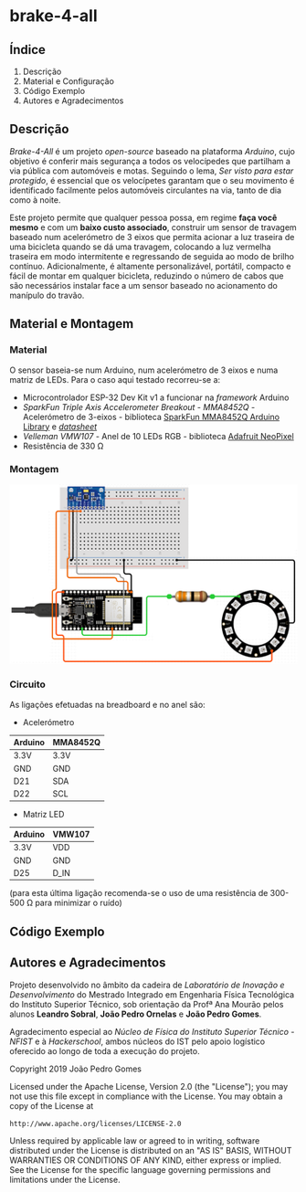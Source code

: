 # brake-4-all

## Índice
1. Descrição
2. Material e Configuração
3. Código Exemplo
4. Autores e Agradecimentos

## Descrição
*Brake-4-All* é um projeto *open-source* baseado na plataforma *Arduino*, cujo objetivo é conferir mais segurança a todos os velocípedes que partilham a via pública com automóveis e motas. Seguindo o lema, *Ser visto para estar protegido*, é essencial que os velocípetes garantam que o seu movimento é identificado facilmente pelos automóveis circulantes na via, tanto de dia como à noite. 

Este projeto permite que qualquer pessoa possa, em regime **faça você mesmo** e com um **baixo custo associado**, construir um sensor de travagem baseado num acelerómetro de 3 eixos que permita acionar a luz traseira de uma bicicleta quando se dá uma travagem, colocando a luz vermelha traseira em modo intermitente e regressando de seguida ao modo de brilho contínuo. Adicionalmente, é altamente personalizável, portátil, compacto e fácil de montar em qualquer bicicleta, reduzindo o número de cabos que são necessários instalar face a um sensor baseado no acionamento do manípulo do travão.

## Material e Montagem

### Material
O sensor baseia-se num Arduino, num acelerómetro de 3 eixos e numa matriz de LEDs. Para o caso aqui testado recorreu-se a:

* Microcontrolador ESP-32 Dev Kit v1 a funcionar na *framework* Arduino
* *SparkFun Triple Axis Accelerometer Breakout - MMA8452Q* - Acelerómetro de 3-eixos - biblioteca [SparkFun MMA8452Q Arduino Library](https://github.com/sparkfun/SparkFun_MMA8452Q_Arduino_Library/tree/V_1.1.0) e [*datasheet*](https://cdn.sparkfun.com/datasheets/Sensors/Accelerometers/MMA8452Q.pdf)
* *Velleman VMW107* - Anel de 10 LEDs RGB - biblioteca [Adafruit NeoPixel](https://github.com/adafruit/Adafruit_NeoPixel)
* Resistência de 330 Ω

### Montagem

![Montagem](https://github.com/jpgomes98/brake-4-all/blob/master/docs/montagem.png)

### Circuito
As ligações efetuadas na breadboard e no anel são:

* Acelerómetro

Arduino | MMA8452Q
------------ | -------------
 3.3V| 3.3V
 GND | GND
 D21 | SDA
 D22 | SCL
  
* Matriz LED

Arduino | VMW107
------------ | -------------
 3.3V|  VDD
 GND | GND
 D25 | D_IN
   
(para esta última ligação recomenda-se o uso de uma resistência de 300-500 Ω para minimizar o ruído)

## Código Exemplo

## Autores e Agradecimentos

Projeto desenvolvido no âmbito da cadeira de *Laboratório de Inovação e Desenvolvimento* do Mestrado Integrado em Engenharia Física Tecnológica do Instituto Superior Técnico, sob orientação da Profª Ana Mourão pelos alunos **Leandro Sobral**, **João Pedro Ornelas** e **João Pedro Gomes**.

Agradecimento especial ao *Núcleo de Física do Instituto Superior Técnico - NFIST* e à *Hackerschool*, ambos núcleos do IST pelo apoio logístico oferecido ao longo de toda a execução do projeto.


Copyright 2019 João Pedro Gomes

Licensed under the Apache License, Version 2.0 (the "License");
you may not use this file except in compliance with the License.
You may obtain a copy of the License at

    http://www.apache.org/licenses/LICENSE-2.0

Unless required by applicable law or agreed to in writing, software
distributed under the License is distributed on an "AS IS" BASIS,
WITHOUT WARRANTIES OR CONDITIONS OF ANY KIND, either express or implied.
See the License for the specific language governing permissions and
limitations under the License.
